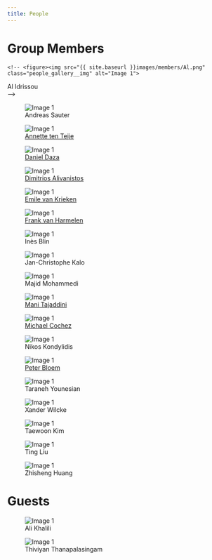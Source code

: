 ```yaml
---
title: People
---
```


# Group Members #

<div class="people_gallery">

    <!-- <figure><img src="{{ site.baseurl }}images/members/Al.png" class="people_gallery__img" alt="Image 1">
<figcaption>Al Idrissou</figcaption>
    </figure> -->
<figure><img src="{{ site.baseurl }}images/members/Andreas.png" class="people_gallery__img" alt="Image 1">
<figcaption>Andreas Sauter</figcaption>
    </figure><figure><img src="{{ site.baseurl }}images/members/Annette.jpg" class="people_gallery__img" alt="Image 1">
<figcaption><a href="https://www.cs.vu.nl/~annette/">Annette ten Teije</a></figcaption>
    </figure><figure><img src="{{ site.baseurl }}images/members/Daniel.png" class="people_gallery__img" alt="Image 1">
<figcaption><a href="https://dfdazac.github.io/">Daniel Daza</a></figcaption>
    </figure><figure><img src="{{ site.baseurl }}images/members/Dimitris.png" class="people_gallery__img" alt="Image 1">
<figcaption><a href="https://dimitrisalivas.github.io/">Dimitrios Alivanistos</a></figcaption>
    </figure><figure><img src="{{ site.baseurl }}images/members/Emile.jpg" class="people_gallery__img" alt="Image 1">
<figcaption><a href="https://emilevankrieken.com/">Emile van Krieken</a></figcaption>
    </figure><figure><img src="{{ site.baseurl }}images/members/Frank.jpg" class="people_gallery__img" alt="Image 1">
<figcaption><a href="https://www.cs.vu.nl/~frankh/">Frank van Harmelen</a></figcaption>
    </figure><figure><img src="{{ site.baseurl }}images/members/Ines.png" class="people_gallery__img" alt="Image 1">
<figcaption>Inès Blin</figcaption>
    </figure><figure><img src="{{ site.baseurl }}images/members/JC.png" class="people_gallery__img" alt="Image 1">
<figcaption>Jan-Christophe Kalo</figcaption>
    </figure><figure><img src="{{ site.baseurl }}images/members/Majid.png" class="people_gallery__img" alt="Image 1">
<figcaption>Majid Mohammedi</figcaption>
    </figure><figure><img src="{{ site.baseurl }}images/members/Mani.png" class="people_gallery__img" alt="Image 1">
<figcaption><a href="https://www.tudelft.nl/ewi/over-de-faculteit/afdelingen/intelligent-systems/interactive-intelligence/people/current-group-members/mani-tajaddini">Mani Tajaddini</a></figcaption>
    </figure><figure><img src="{{ site.baseurl }}images/members/Michael.jpg" class="people_gallery__img" alt="Image 1">
<figcaption><a href="https://www.cochez.nl/">Michael Cochez</a></figcaption>
    </figure><figure><img src="{{ site.baseurl }}images/members/Nikos.png" class="people_gallery__img" alt="Image 1">
<figcaption>Nikos Kondylidis</figcaption>
    </figure><figure><img src="{{ site.baseurl }}images/members/Peter.jpg" class="people_gallery__img" alt="Image 1">
<figcaption><a href="http://peterbloem.nl/">Peter Bloem</a></figcaption>
    </figure><figure><img src="{{ site.baseurl }}images/members/Taraneh.png" class="people_gallery__img" alt="Image 1">
<figcaption>Taraneh Younesian</figcaption>
    </figure><figure><img src="{{ site.baseurl }}images/members/Xander-Wilcke.jpg" class="people_gallery__img" alt="Image 1">
<figcaption>Xander Wilcke</figcaption>
    </figure>
<figure><img src="{{ site.baseurl }}images/members/no_picture.svg" class="people_gallery__img" alt="Image 1">
<figcaption>Taewoon Kim</figcaption>
    </figure>
<figure><img src="{{ site.baseurl }}images/members/no_picture.svg" class="people_gallery__img" alt="Image 1">
<figcaption>Ting Liu</figcaption>
    </figure>
<figure><img src="{{ site.baseurl }}images/members/Zhisheng-Huang.jpg" class="people_gallery__img" alt="Image 1">
<figcaption>Zhisheng Huang</figcaption>
    </figure>
</div>

# Guests #

<div class="people_gallery">
    <figure><img src="{{ site.baseurl }}images/members/no_picture.svg" class="people_gallery__img" alt="Image 1">
<figcaption>Ali Khalili</figcaption>
    </figure>
    <figure><img src="{{ site.baseurl }}images/members/no_picture.svg" class="people_gallery__img" alt="Image 1">
<figcaption>Thiviyan Thanapalasingam</figcaption>
    </figure>
</div>
